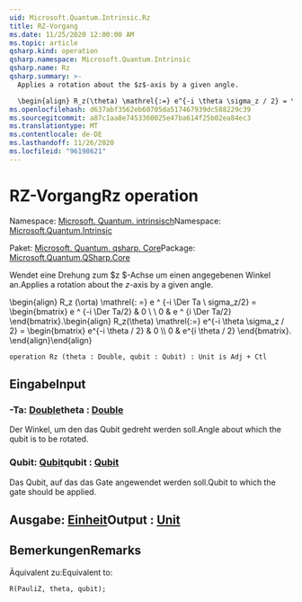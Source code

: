 ```yaml
---
uid: Microsoft.Quantum.Intrinsic.Rz
title: RZ-Vorgang
ms.date: 11/25/2020 12:00:00 AM
ms.topic: article
qsharp.kind: operation
qsharp.namespace: Microsoft.Quantum.Intrinsic
qsharp.name: Rz
qsharp.summary: >-
  Applies a rotation about the $z$-axis by a given angle.

  \begin{align} R_z(\theta) \mathrel{:=} e^{-i \theta \sigma_z / 2} = \begin{bmatrix} e^{-i \theta / 2} & 0 \\\\ 0 & e^{i \theta / 2} \end{bmatrix}. \end{align}
ms.openlocfilehash: d637abf3562eb60705da517467939dc588229c39
ms.sourcegitcommit: a87c1aa8e7453360025e47ba614f25b02ea84ec3
ms.translationtype: MT
ms.contentlocale: de-DE
ms.lasthandoff: 11/26/2020
ms.locfileid: "96198621"
---
```

# <a name="rz-operation"></a><span data-ttu-id="bcda0-102">RZ-Vorgang</span><span class="sxs-lookup"><span data-stu-id="bcda0-102">Rz operation</span></span>

<span data-ttu-id="bcda0-103">Namespace: [Microsoft. Quantum. intrinsisch](xref:Microsoft.Quantum.Intrinsic)</span><span class="sxs-lookup"><span data-stu-id="bcda0-103">Namespace: [Microsoft.Quantum.Intrinsic](xref:Microsoft.Quantum.Intrinsic)</span></span>

<span data-ttu-id="bcda0-104">Paket: [Microsoft. Quantum. qsharp. Core](https://nuget.org/packages/Microsoft.Quantum.QSharp.Core)</span><span class="sxs-lookup"><span data-stu-id="bcda0-104">Package: [Microsoft.Quantum.QSharp.Core](https://nuget.org/packages/Microsoft.Quantum.QSharp.Core)</span></span>


<span data-ttu-id="bcda0-105">Wendet eine Drehung zum $z $-Achse um einen angegebenen Winkel an.</span><span class="sxs-lookup"><span data-stu-id="bcda0-105">Applies a rotation about the $z$-axis by a given angle.</span></span>

<span data-ttu-id="bcda0-106">\begin{align} R_z (\orta) \mathrel{: =} e ^ {-i \Der Ta \ sigma_z/2} = \begin{bmatrix} e ^ {-i \Der Ta/2} & 0 \\ \\ 0 & e ^ {i \Der Ta/2} \end{bmatrix}.</span><span class="sxs-lookup"><span data-stu-id="bcda0-106">\begin{align} R_z(\theta) \mathrel{:=} e^{-i \theta \sigma_z / 2} = \begin{bmatrix} e^{-i \theta / 2} & 0 \\\\ 0 & e^{i \theta / 2} \end{bmatrix}.</span></span>
<span data-ttu-id="bcda0-107">\end{align}</span><span class="sxs-lookup"><span data-stu-id="bcda0-107">\end{align}</span></span>

```qsharp
operation Rz (theta : Double, qubit : Qubit) : Unit is Adj + Ctl
```


## <a name="input"></a><span data-ttu-id="bcda0-108">Eingabe</span><span class="sxs-lookup"><span data-stu-id="bcda0-108">Input</span></span>

### <a name="theta--double"></a><span data-ttu-id="bcda0-109">-Ta: [Double](xref:microsoft.quantum.lang-ref.double)</span><span class="sxs-lookup"><span data-stu-id="bcda0-109">theta : [Double](xref:microsoft.quantum.lang-ref.double)</span></span>

<span data-ttu-id="bcda0-110">Der Winkel, um den das Qubit gedreht werden soll.</span><span class="sxs-lookup"><span data-stu-id="bcda0-110">Angle about which the qubit is to be rotated.</span></span>


### <a name="qubit--qubit"></a><span data-ttu-id="bcda0-111">Qubit: [Qubit](xref:microsoft.quantum.lang-ref.qubit)</span><span class="sxs-lookup"><span data-stu-id="bcda0-111">qubit : [Qubit](xref:microsoft.quantum.lang-ref.qubit)</span></span>

<span data-ttu-id="bcda0-112">Das Qubit, auf das das Gate angewendet werden soll.</span><span class="sxs-lookup"><span data-stu-id="bcda0-112">Qubit to which the gate should be applied.</span></span>



## <a name="output--unit"></a><span data-ttu-id="bcda0-113">Ausgabe: [Einheit](xref:microsoft.quantum.lang-ref.unit)</span><span class="sxs-lookup"><span data-stu-id="bcda0-113">Output : [Unit](xref:microsoft.quantum.lang-ref.unit)</span></span>



## <a name="remarks"></a><span data-ttu-id="bcda0-114">Bemerkungen</span><span class="sxs-lookup"><span data-stu-id="bcda0-114">Remarks</span></span>

<span data-ttu-id="bcda0-115">Äquivalent zu:</span><span class="sxs-lookup"><span data-stu-id="bcda0-115">Equivalent to:</span></span>

```qsharp
R(PauliZ, theta, qubit);
```
